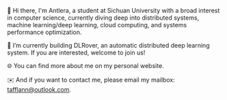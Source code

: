 👋 Hi there, I'm Antlera, a student at Sichuan University with a broad interest in computer science, currently diving deep into distributed systems, machine learning/deep learning, cloud computing, and systems performance optimization.

🔧 I’m currently building DLRover, an automatic distributed deep learning system. If you are interested, welcome to join us!

🌐 You can find more about me on my personal website.

✉️ And if you want to contact me, please email my mailbox: tafflann@outlook.com.
